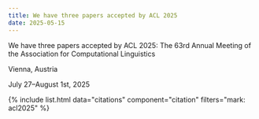 ```yaml
---
title: We have three papers accepted by ACL 2025
date: 2025-05-15
---
```


We have three papers accepted by ACL 2025: The 63rd Annual Meeting of the Association for Computational Linguistics

Vienna, Austria

July 27–August 1st, 2025

{% include list.html data="citations" component="citation" filters="mark: acl2025" %}
